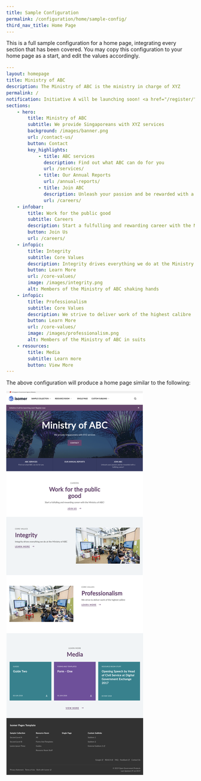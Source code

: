 ```yaml
---
title: Sample Configuration
permalink: /configuration/home/sample-config/
third_nav_title: Home Page
---
```

This is a full sample configuration for a home page, integrating every section that has been covered. You may copy this configuration to your home page as a start, and edit the values accordingly.

```yml
---
layout: homepage
title: Ministry of ABC
description: The Ministry of ABC is the ministry in charge of XYZ
permalink: /
notification: Initiative A will be launching soon! <a href="/register/">Register now</a>
sections:
    - hero:
        title: Ministry of ABC
        subtitle: We provide Singaporeans with XYZ services
        background: /images/banner.png
        url: /contact-us/
        button: Contact
        key_highlights:
            - title: ABC services
              description: Find out what ABC can do for you
              url: /services/
            - title: Our Annual Reports
              url: /annual-reports/
            - title: Join ABC
              description: Unleash your passion and be rewarded with a fulfilling career!
              url: /careers/
    - infobar:
        title: Work for the public good
        subtitle: Careers
        description: Start a fulfulling and rewarding career with the Ministry of ABC!
        button: Join Us
        url: /careers/
    - infopic:
        title: Integrity
        subtitle: Core Values
        description: Integrity drives everything we do at the Ministry of ABC
        button: Learn More
        url: /core-values/
        image: /images/integrity.png
        alt: Members of the Ministry of ABC shaking hands
    - infopic:
        title: Professionalism
        subtitle: Core Values
        description: We strive to deliver work of the highest calibre
        button: Learn More
        url: /core-values/
        image: /images/professionalism.png
        alt: Members of the Ministry of ABC in suits
    - resources:
        title: Media
        subtitle: Learn more
        button: View More
---
```

The above configuration will produce a home page similar to the following:

![Full page screenshot of a home page](/images/config/home.png)
